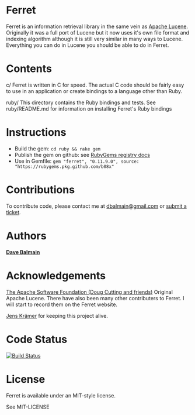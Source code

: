 Ferret
=======

Ferret is an information retrieval library in the same vein as [Apache Lucene][1].
Originally it was a full port of Lucene but it now uses it's own file format
and indexing algorithm although it is still very similar in many ways to
Lucene. Everything you can do in Lucene you should be able to do in Ferret.

Contents
=========

c/
    Ferret is written in C for speed. The actual C code should be fairly easy
    to use in an application or create bindings to a language other than Ruby.

ruby/
    This directory contains the Ruby bindings and tests. See ruby/README.md for
    information on installing Ferret's Ruby bindings

Instructions
============

* Build the gem: `cd ruby && rake gem`
* Publish the gem on github: see [RubyGems registry docs](https://docs.github.com/en/packages/working-with-a-github-packages-registry/working-with-the-rubygems-registry)
* Use in Gemfile: `gem "ferret", "0.11.9.0", source: "https://rubygems.pkg.github.com/b08x"`

Contributions
=============

To contribute code, please contact me at <dbalmain@gmail.com> or [submit
a ticket][2].

Authors
========

[<b>Dave Balmain</b>](dbalmain@gmail.com)

Acknowledgements
=================

[The Apache Software Foundation (Doug Cutting and friends)][1] Original Apache
Lucene. There have also been many other contributers to Ferret. I will start
to record them on the Ferret website.

[Jens Krämer][3] for keeping this project alive.

Code Status
===========

[![Build Status](https://github.com/b08x/ferret/actions/workflows/rubygem.yml/badge.svg?branch=development)](https://github.com/b08x/ferret/actions/workflows/rubygem.yml)

License
========

Ferret is available under an MIT-style license.

See MIT-LICENSE

[1]: (http://lucene.apache.org/core/)
[2]: https://github.com/dbalmain/ferret/issues
[3]: https://github.com/jkraemer/
